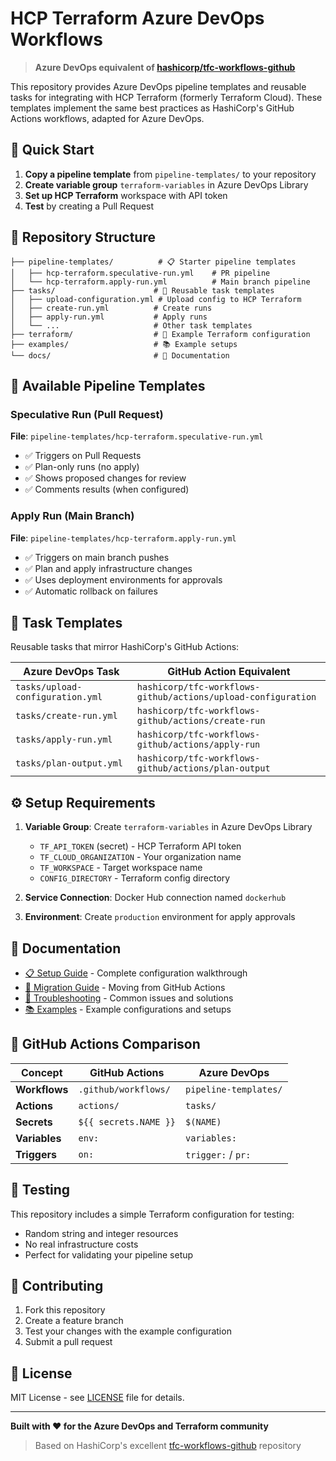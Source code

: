 # HCP Terraform Azure DevOps Workflows

> **Azure DevOps equivalent of [hashicorp/tfc-workflows-github](https://github.com/hashicorp/tfc-workflows-github)**

This repository provides Azure DevOps pipeline templates and reusable tasks for integrating with HCP Terraform (formerly Terraform Cloud). These templates implement the same best practices as HashiCorp's GitHub Actions workflows, adapted for Azure DevOps.

## 🚀 Quick Start

1. **Copy a pipeline template** from `pipeline-templates/` to your repository
2. **Create variable group** `terraform-variables` in Azure DevOps Library  
3. **Set up HCP Terraform** workspace with API token
4. **Test** by creating a Pull Request

## 📁 Repository Structure

```
├── pipeline-templates/          # 📋 Starter pipeline templates
│   ├── hcp-terraform.speculative-run.yml    # PR pipeline
│   └── hcp-terraform.apply-run.yml          # Main branch pipeline
├── tasks/                      # 🔧 Reusable task templates  
│   ├── upload-configuration.yml # Upload config to HCP Terraform
│   ├── create-run.yml          # Create runs
│   ├── apply-run.yml           # Apply runs
│   └── ...                     # Other task templates
├── terraform/                  # 🧪 Example Terraform configuration
├── examples/                   # 📚 Example setups
└── docs/                       # 📖 Documentation
```

## 🔄 Available Pipeline Templates

### Speculative Run (Pull Request)
**File**: `pipeline-templates/hcp-terraform.speculative-run.yml`
- ✅ Triggers on Pull Requests
- ✅ Plan-only runs (no apply)
- ✅ Shows proposed changes for review
- ✅ Comments results (when configured)

### Apply Run (Main Branch)  
**File**: `pipeline-templates/hcp-terraform.apply-run.yml`
- ✅ Triggers on main branch pushes
- ✅ Plan and apply infrastructure changes
- ✅ Uses deployment environments for approvals
- ✅ Automatic rollback on failures

## 🔧 Task Templates

Reusable tasks that mirror HashiCorp's GitHub Actions:

| Azure DevOps Task | GitHub Action Equivalent |
|-------------------|-------------------------|
| `tasks/upload-configuration.yml` | `hashicorp/tfc-workflows-github/actions/upload-configuration` |
| `tasks/create-run.yml` | `hashicorp/tfc-workflows-github/actions/create-run` |
| `tasks/apply-run.yml` | `hashicorp/tfc-workflows-github/actions/apply-run` |
| `tasks/plan-output.yml` | `hashicorp/tfc-workflows-github/actions/plan-output` |

## ⚙️ Setup Requirements

1. **Variable Group**: Create `terraform-variables` in Azure DevOps Library
   - `TF_API_TOKEN` (secret) - HCP Terraform API token
   - `TF_CLOUD_ORGANIZATION` - Your organization name  
   - `TF_WORKSPACE` - Target workspace name
   - `CONFIG_DIRECTORY` - Terraform config directory

2. **Service Connection**: Docker Hub connection named `dockerhub`

3. **Environment**: Create `production` environment for apply approvals

## 📖 Documentation

- [📋 Setup Guide](docs/setup-guide.md) - Complete configuration walkthrough
- [🔀 Migration Guide](docs/migration-guide.md) - Moving from GitHub Actions  
- [🐛 Troubleshooting](docs/troubleshooting.md) - Common issues and solutions
- [📚 Examples](examples/) - Example configurations and setups

## 🔄 GitHub Actions Comparison

| Concept | GitHub Actions | Azure DevOps |
|---------|----------------|---------------|
| **Workflows** | `.github/workflows/` | `pipeline-templates/` |
| **Actions** | `actions/` | `tasks/` |
| **Secrets** | `${{ secrets.NAME }}` | `$(NAME)` |
| **Variables** | `env:` | `variables:` |
| **Triggers** | `on:` | `trigger:` / `pr:` |

## 🧪 Testing

This repository includes a simple Terraform configuration for testing:
- Random string and integer resources
- No real infrastructure costs
- Perfect for validating your pipeline setup

## 🤝 Contributing

1. Fork this repository
2. Create a feature branch  
3. Test your changes with the example configuration
4. Submit a pull request

## 📄 License

MIT License - see [LICENSE](LICENSE) file for details.

---

**Built with ❤️ for the Azure DevOps and Terraform community**

> Based on HashiCorp's excellent [tfc-workflows-github](https://github.com/hashicorp/tfc-workflows-github) repository
